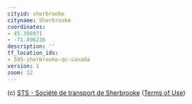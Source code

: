```yaml
---
cityid: sherbrooke
cityname: Sherbrooke
coordinates:
- 45.398971
- -71.896236
description: ''
tf_location_ids:
- 595-sherbrooke-qc-canada
version: 1
zoom: 12
---
```


(c) [STS - Société de transport de Sherbrooke](https://www.sts.qc.ca)
([Terms of Use](https://www.donneesquebec.ca/recherche/fr/dataset/transport-sts))

